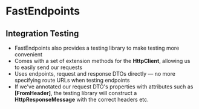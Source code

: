<h1>FastEndpoints</h1>
<h2>Integration Testing</h2>

<ul class="content">
  <li>FastEndpoints also provides a testing library to make testing more convenient</li>
  <v-clicks>
    <li>Comes with a set of extension methods for the <strong>HttpClient</strong>, allowing us to easily send our requests</li>
    <li>Uses endpoints, request and response DTOs directly &mdash; no more specifying route URLs when testing endpoints</li>
    <li>If we've annotated our request DTO's properties with attributes such as <strong>[FromHeader]</strong>, the testing library will construct a <strong>HttpResponseMessage</strong> with the correct headers etc.</li>
  </v-clicks>
</ul>

<!--
The last thing that I'll touch on is the testing library that FastEndpoints provides.

While we certainly don't _need_ to use this library, it does cut down on the tedious nature of constructing requests.

[click] The biggest benefit I've found with this personally, is a focus on "route-less testing".

[click] This allows us to use one of many extension methods provided for the `HttpClient` that accept endpoints, and DTOs as arguments or type parameters, meaning we don't have to specify the route URL when writing the test.

[click] It uses any annotations on our request DTO to construct a `HttpResponseMessage` with the data in the right place &mdash; such as a property with the `FromHeader` attribute being set as a header in the request.
-->
